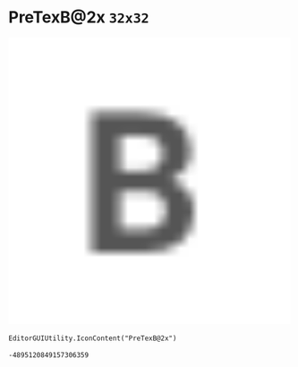 # PreTexB@2x `32x32`
<img src="/img/PreTexB@2x.png" width=512 height=512>

``` CSharp
EditorGUIUtility.IconContent("PreTexB@2x")
```
```
-4895120849157306359
```
